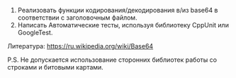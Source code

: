 1. Реализовать функции кодирования/декодирования в/из base64 в соответствии с заголовочным файлом.
2. Написать Автоматические тесты, используя библиотеку CppUnit или GoogleTest.

Литература: https://ru.wikipedia.org/wiki/Base64

P.S. Не допускается использование сторонних библиотек работы со строками и битовыми картами.
